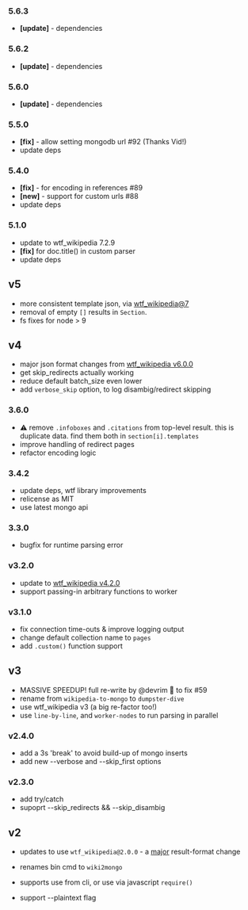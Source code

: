 ### 5.6.3
- **[update]** - dependencies

### 5.6.2
- **[update]** - dependencies

### 5.6.0
- **[update]** - dependencies

### 5.5.0

- **[fix]** - allow setting mongodb url #92 (Thanks Vid!)
- update deps

### 5.4.0

- **[fix]** - for encoding in references #89
- **[new]** - support for custom urls #88
- update deps

### 5.1.0

- update to wtf_wikipedia 7.2.9
- **[fix]** for doc.title() in custom parser
- update deps

## v5

- more consistent template json, via [wtf_wikipedia@7](https://github.com/spencermountain/wtf_wikipedia/blob/master/changelog.md#700)
- removal of empty `[]` results in `Section`.
- fs fixes for node > 9

## v4

- major json format changes from [wtf_wikipedia v6.0.0](https://github.com/spencermountain/wtf_wikipedia/pull/190)
- get skip_redirects actually working
- reduce default batch_size even lower
- add `verbose_skip` option, to log disambig/redirect skipping

### 3.6.0

- :warning: remove `.infoboxes` and `.citations` from top-level result. this is duplicate data. find them both in `section[i].templates`
- improve handling of redirect pages
- refactor encoding logic

### 3.4.2

- update deps, wtf library improvements
- relicense as MIT
- use latest mongo api

### 3.3.0

- bugfix for runtime parsing error

### v3.2.0

- update to [wtf_wikipedia v4.2.0](https://github.com/spencermountain/wtf_wikipedia/blob/master/changelog.md#310)
- support passing-in arbitrary functions to worker

### v3.1.0

- fix connection time-outs & improve logging output
- change default collection name to `pages`
- add `.custom()` function support

## v3

- MASSIVE SPEEDUP! full re-write by @devrim 🙏 to fix #59
- rename from `wikipedia-to-mongo` to `dumpster-dive`
- use wtf_wikipedia v3 (a big re-factor too!)
- use `line-by-line`, and `worker-nodes` to run parsing in parallel

### v2.4.0

- add a 3s 'break' to avoid build-up of mongo inserts
- add new --verbose and --skip_first options

### v2.3.0

- add try/catch
- supoprt --skip_redirects && --skip_disambig

## v2

- updates to use `wtf_wikipedia@2.0.0` - a [major](https://github.com/spencermountain/wtf_wikipedia/blob/master/changelog.md#200) result-format change

- renames bin cmd to `wiki2mongo`
- supports use from cli, or use via javascript `require()`
- support --plaintext flag
